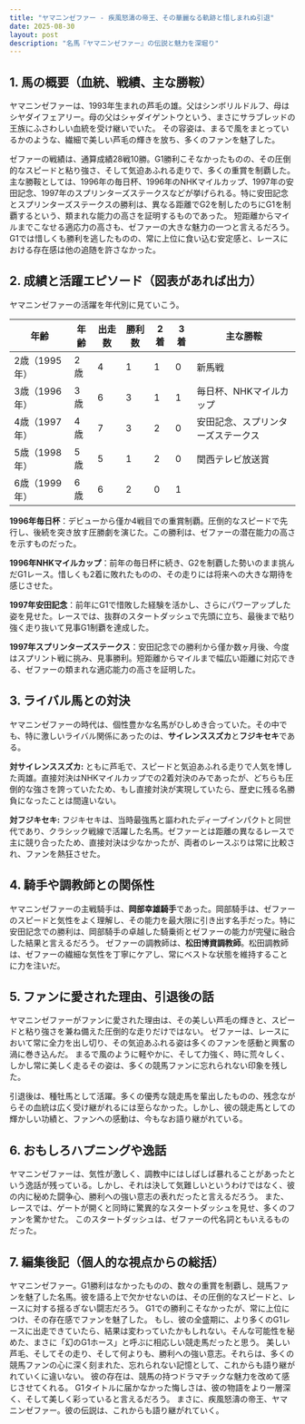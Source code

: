 ```yaml
---
title: "ヤマニンゼファー - 疾風怒濤の帝王、その華麗なる軌跡と惜しまれぬ引退"
date: 2025-08-30
layout: post
description: "名馬『ヤマニンゼファー』の伝説と魅力を深堀り"
---
```


## 1. 馬の概要（血統、戦績、主な勝鞍）

ヤマニンゼファーは、1993年生まれの芦毛の雄。父はシンボリルドルフ、母はシヤダイフェアリー。母の父はシャダイゲントウという、まさにサラブレッドの王族にふさわしい血統を受け継いでいた。  その容姿は、まるで風をまとっているかのような、繊細で美しい芦毛の輝きを放ち、多くのファンを魅了した。

ゼファーの戦績は、通算成績28戦10勝。G1勝利こそなかったものの、その圧倒的なスピードと粘り強さ、そして気迫あふれる走りで、多くの重賞を制覇した。主な勝鞍としては、1996年の毎日杯、1996年のNHKマイルカップ、1997年の安田記念、1997年のスプリンターズステークスなどが挙げられる。特に安田記念とスプリンターズステークスの勝利は、異なる距離でG2を制したのちにG1を制覇するという、類まれな能力の高さを証明するものであった。  短距離からマイルまでこなせる適応力の高さも、ゼファーの大きな魅力の一つと言えるだろう。G1では惜しくも勝利を逃したものの、常に上位に食い込む安定感と、レースにおける存在感は他の追随を許さなかった。


## 2. 成績と活躍エピソード（図表があれば出力）

ヤマニンゼファーの活躍を年代別に見ていこう。

| 年齢 | 年齢 | 出走数 | 勝利数 | 2着 | 3着 | 主な勝鞍 |
|---|---|---|---|---|---|---|
| 2歳（1995年） | 2歳 | 4 | 1 | 1 | 0 | 新馬戦 |
| 3歳（1996年） | 3歳 | 6 | 3 | 1 | 1 | 毎日杯、NHKマイルカップ |
| 4歳（1997年） | 4歳 | 7 | 3 | 2 | 0 | 安田記念、スプリンターズステークス |
| 5歳（1998年） | 5歳 | 5 | 1 | 2 | 0 | 関西テレビ放送賞 |
| 6歳（1999年） | 6歳 | 6 | 2 | 0 | 1 |  |


**1996年毎日杯**：デビューから僅か4戦目での重賞制覇。圧倒的なスピードで先行し、後続を突き放す圧勝劇を演じた。この勝利は、ゼファーの潜在能力の高さを示すものだった。

**1996年NHKマイルカップ**：前年の毎日杯に続き、G2を制覇した勢いのまま挑んだG1レース。惜しくも2着に敗れたものの、その走りには将来への大きな期待を感じさせた。

**1997年安田記念**：前年にG1で惜敗した経験を活かし、さらにパワーアップした姿を見せた。レースでは、抜群のスタートダッシュで先頭に立ち、最後まで粘り強く走り抜いて見事G1制覇を達成した。

**1997年スプリンターズステークス**：安田記念での勝利から僅か数ヶ月後、今度はスプリント戦に挑み、見事勝利。短距離からマイルまで幅広い距離に対応できる、ゼファーの類まれな適応能力の高さを証明した。


## 3. ライバル馬との対決

ヤマニンゼファーの時代は、個性豊かな名馬がひしめき合っていた。その中でも、特に激しいライバル関係にあったのは、**サイレンススズカ**と**フジキセキ**である。

**対サイレンススズカ:**  ともに芦毛で、スピードと気迫あふれる走りで人気を博した両雄。直接対決はNHKマイルカップでの2着対決のみであったが、どちらも圧倒的な強さを誇っていたため、もし直接対決が実現していたら、歴史に残る名勝負になったことは間違いない。

**対フジキセキ:** フジキセキは、当時最強馬と謳われたディープインパクトと同世代であり、クラシック戦線で活躍した名馬。ゼファーとは距離の異なるレースで主に競り合ったため、直接対決は少なかったが、両者のレースぶりは常に比較され、ファンを熱狂させた。


## 4. 騎手や調教師との関係性

ヤマニンゼファーの主戦騎手は、**岡部幸雄騎手**であった。岡部騎手は、ゼファーのスピードと気性をよく理解し、その能力を最大限に引き出す名手だった。特に安田記念での勝利は、岡部騎手の卓越した騎乗術とゼファーの能力が完璧に融合した結果と言えるだろう。  ゼファーの調教師は、**松田博資調教師**。松田調教師は、ゼファーの繊細な気性を丁寧にケアし、常にベストな状態を維持することに力を注いだ。


## 5. ファンに愛された理由、引退後の話

ヤマニンゼファーがファンに愛された理由は、その美しい芦毛の輝きと、スピードと粘り強さを兼ね備えた圧倒的な走りだけではない。  ゼファーは、レースにおいて常に全力を出し切り、その気迫あふれる姿は多くのファンを感動と興奮の渦に巻き込んだ。  まるで風のように軽やかに、そして力強く、時に荒々しく、しかし常に美しく走るその姿は、多くの競馬ファンに忘れられない印象を残した。

引退後は、種牡馬として活躍。多くの優秀な競走馬を輩出したものの、残念ながらその血統は広く受け継がれるには至らなかった。しかし、彼の競走馬としての輝かしい功績と、ファンへの感動は、今もなお語り継がれている。


## 6. おもしろハプニングや逸話

ヤマニンゼファーは、気性が激しく、調教中にはしばしば暴れることがあったという逸話が残っている。しかし、それは決して気難しいというわけではなく、彼の内に秘めた闘争心、勝利への強い意志の表れだったと言えるだろう。  また、レースでは、ゲートが開くと同時に驚異的なスタートダッシュを見せ、多くのファンを驚かせた。  このスタートダッシュは、ゼファーの代名詞ともいえるものだった。


## 7. 編集後記（個人的な視点からの総括）

ヤマニンゼファー。G1勝利はなかったものの、数々の重賞を制覇し、競馬ファンを魅了した名馬。彼を語る上で欠かせないのは、その圧倒的なスピードと、レースに対する揺るぎない闘志だろう。  G1での勝利こそなかったが、常に上位につけ、その存在感でファンを魅了した。  もし、彼の全盛期に、より多くのG1レースに出走できていたら、結果は変わっていたかもしれない。そんな可能性を秘めた、まさに「幻のG1ホース」と呼ぶに相応しい競走馬だったと思う。  美しい芦毛、そしてその走り、そして何よりも、勝利への強い意志。それらは、多くの競馬ファンの心に深く刻まれた、忘れられない記憶として、これからも語り継がれていくに違いない。  彼の存在は、競馬の持つドラマチックな魅力を改めて感じさせてくれる。  G1タイトルに届かなかった悔しさは、彼の物語をより一層深く、そして美しく彩っていると言えるだろう。  まさに、疾風怒濤の帝王、ヤマニンゼファー。彼の伝説は、これからも語り継がれていく。
